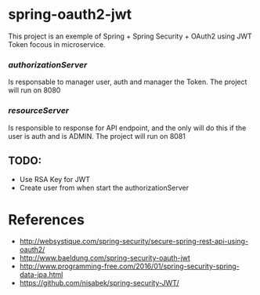 # spring-oauth2-jwt

This project is an exemple of Spring + Spring Security + OAuth2 using JWT Token focous in microservice. 

### *authorizationServer* 
Is responsable to manager user, auth and manager the Token. The project will run on 8080 
### *resourceServer* 
Is responsible to response for API endpoint, and the only will do this if the user is auth and is ADMIN. The project will run on 8081

## TODO:
* Use RSA Key for JWT
* Create user from when start the authorizationServer

# References 

* http://websystique.com/spring-security/secure-spring-rest-api-using-oauth2/
* http://www.baeldung.com/spring-security-oauth-jwt
* http://www.programming-free.com/2016/01/spring-security-spring-data-jpa.html
* https://github.com/nisabek/spring-security-JWT/
